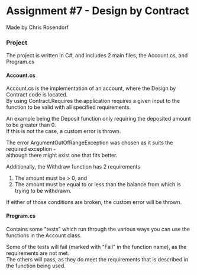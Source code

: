 # Assignment #7 - Design by Contract
  
Made by Chris Rosendorf  
  
  
### Project
  
The project is written in C#, and includes 2 main files, the Account.cs, and Program.cs  
  
  
#### Account.cs  
  
Account.cs is the implementation of an account, where the Design by Contract code is located.  
By using Contract.Requires the application requires a given input to the function to be valid with all specified requirements.  
  
An example being the Deposit function only requiring the deposited amount to be greater than 0.  
If this is not the case, a custom error is thrown.  
  
The error ArgumentOutOfRangeException was chosen as it suits the required exception -  
although there might exist one that fits better.  
  
  
Additionally, the Withdraw function has 2 requirements  
1) The amount must be > 0, and  
2) The amount must be equal to or less than the balance from which is trying to be withdrawn.  
  
If either of those conditions are broken, the custom error will be thrown.
  
  
#### Program.cs  
  
Contains some "tests" which run through the various ways you can use the functions in the Account class.  
  
Some of the tests will fail (marked with "Fail" in the function name), as the requirements are not met.  
The others will pass, as they do meet the requirements that is described in the function being used.
